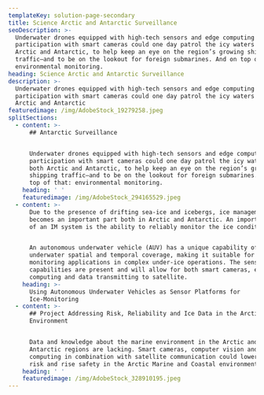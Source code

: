 ```yaml
---
templateKey: solution-page-secondary
title: Science Arctic and Antarctic Surveillance
seoDescription: >-
  Underwater drones equipped with high-tech sensors and edge computing in
  participation with smart cameras could one day patrol the icy waters of both
  Arctic and Antarctic, to help keep an eye on the region’s growing shipping
  traffic—and to be on the lookout for foreign submarines. And on top of that:
  environmental monitoring.
heading: Science Arctic and Antarctic Surveillance
description: >-
  Underwater drones equipped with high-tech sensors and edge computing in
  participation with smart cameras could one day patrol the icy waters of both
  Arctic and Antarctic
featuredimage: /img/AdobeStock_19279258.jpeg
splitSections:
  - content: >-
      ## Antarctic Surveillance


      Underwater drones equipped with high-tech sensors and edge computing in
      participation with smart cameras could one day patrol the icy waters of
      both Arctic and Antarctic, to help keep an eye on the region’s growing
      shipping traffic—and to be on the lookout for foreign submarines. And on
      top of that: environmental monitoring.
    heading: ' '
    featuredimage: /img/AdobeStock_294165529.jpeg
  - content: >-
      Due to the presence of drifting sea-ice and icebergs, ice management (IM)
      becomes an important part both in Arctic and Antarctic. An important part
      of an IM system is the ability to reliably monitor the ice conditions.


      An autonomous underwater vehicle (AUV) has a unique capability of high
      underwater spatial and temporal coverage, making it suitable for
      monitoring applications in complex under-ice operations. The sensor
      capabilities are present and will allow for both smart cameras, edge
      computing and data transmitting to satellite.
    heading: >-
      Using Autonomous Underwater Vehicles as Sensor Platforms for
      Ice-Monitoring
  - content: >-
      ## Project Addressing Risk, Reliability and Ice Data in the Arctic Marine
      Environment


      Data and knowledge about the marine environment in the Arctic and
      Antarctic regions are lacking. Smart cameras, computer vision and edge
      computing in combination with satellite communication could lowering the
      risk and rise safety in the Arctic Marine and Coastal environment.
    heading: ' '
    featuredimage: /img/AdobeStock_328910195.jpeg
---
```


